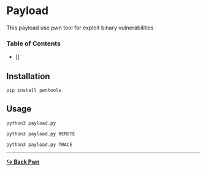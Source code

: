 # Payload

This payload use pwn tool for exploit binary vulnerabilities

### Table of Contents

- []

## Installation

```pip install pwntools```

## Usage

```python3 payload.py```

```python3 payload.py REMOTE```

```python3 payload.py TRACE```

---

[**:arrow_right_hook: Back Pwn**](/pwn/pwn.md)